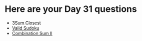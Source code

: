 # Here are your Day 31 questions
- <a href="https://leetcode.com/problems/3sum-closest/"> 3Sum Closest</a>
- <a href="https://leetcode.com/problems/valid-sudoku/"> Valid Sudoku</a>
- <a href="https://leetcode.com/problems/combination-sum-ii/"> Combination Sum II</a>
